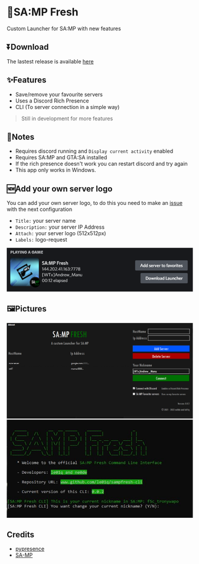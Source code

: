 # :herb:SA:MP Fresh
Custom Launcher for SA:MP with new features

## ⏬Download
The lastest release is available [here](https://github.com/manucabral/acc-discord-rpc/releases)

## ✨Features
- Save/remove your favourite servers
- Uses a Discord Rich Presence
- CLI (To server connection in a simple way)
> Still in development for more features


## 📝Notes
- Requires discord running and `Display current activity` enabled
- Requires SA:MP and GTA:SA installed
- If the rich presence doesn't work you can restart discord and try again
- This app only works in Windows.

## 🆕Add your own server logo
You can add your own server logo, to do this you need to make an [issue](https://github.com/le01q/samp-fresh/issues) with the next configuration

- `Title:` your server name
- `Description:` your server IP Address
- `Attach:` your server logo (512x512px)
- `Labels:` logo-request

<img src="https://github.com/le01q/samp-fresh/blob/main/assets/rpc.png?raw=true" title="rpc">


## 🖼️Pictures
<p align="center">
  <img src="https://github.com/le01q/samp-fresh/blob/main/assets/program.png?raw=true" title="example">
  <img src="https://github.com/le01q/samp-fresh/blob/main/assets/cli.JPG?raw=true">
</p>

## Credits
- [pypresence](https://github.com/qwertyquerty/pypresence)
- [SA-MP](https://www.sa-mp.com/)
